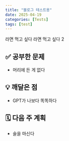 ```yaml
---
title: "블로그 테스트용"
date: 2025-04-19
categories: [Tests]
tags: [test]
---
```


라면 먹고 싶다
라면 먹고 싶다 2

## ✅ 공부한 문제
- 머리에 든 게 없다

## 💡 깨달은 점
- GPT가 나보다 똑똑하다

## 🗓️ 다음 주 계획
- 술을 마신다